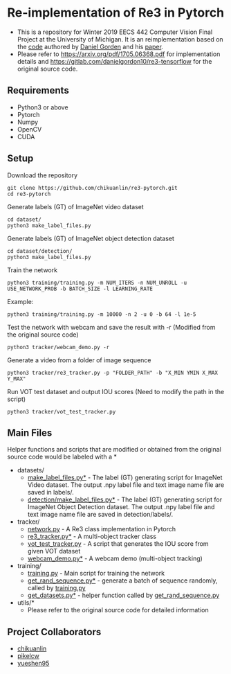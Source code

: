 # Re-implementation of Re3 in Pytorch
* This is a repository for Winter 2019 EECS 442 Computer Vision Final Project at the University of Michigan. It is an reimplementation based on the [code](https://gitlab.com/danielgordon10/re3-tensorflow) authored by [Daniel Gorden](https://homes.cs.washington.edu/~xkcd/) and his [paper](https://arxiv.org/pdf/1705.06368.pdf).
* Please refer to https://arxiv.org/pdf/1705.06368.pdf for implementation details and https://gitlab.com/danielgordon10/re3-tensorflow for the original source code.

## Requirements
* Python3 or above
* Pytorch
* Numpy
* OpenCV
* CUDA

## Setup

Download the repository
```
git clone https://github.com/chikuanlin/re3-pytorch.git
cd re3-pytorch
```

Generate labels (GT) of ImageNet video dataset
```
cd dataset/
python3 make_label_files.py
```

Generate labels (GT) of ImageNet object detection dataset
```
cd dataset/detection/
python3 make_label_files.py
```

Train the network
```
python3 training/training.py -m NUM_ITERS -n NUM_UNROLL -u USE_NETWORK_PROB -b BATCH_SIZE -l LEARNING_RATE
```
Example:
```
python3 training/training.py -m 10000 -n 2 -u 0 -b 64 -l 1e-5
```

Test the network with webcam and save the result with -r (Modified from the original source code)
```
python3 tracker/webcam_demo.py -r
```

Generate a video from a folder of image sequence
```
python3 tracker/re3_tracker.py -p "FOLDER_PATH" -b "X_MIN YMIN X_MAX Y_MAX"
```

Run VOT test dataset and output IOU scores (Need to modify the path in the script)
```
python3 tracker/vot_test_tracker.py
```

## Main Files
Helper functions and scripts that are modified or obtained from the original source code would be labeled with a *
* datasets/
  * [make_label_files.py*](dataset/make_label_files.py) - The label (GT) generating script for ImageNet Video dataset. The output .npy label file and text image name file are saved in labels/. 
  * [detection/make_label_files.py*](dataset/detection/make_label_files.py) - The label (GT) generating script for ImageNet Object Detection dataset. The output .npy label file and text image name file are saved in detection/labels/.
* tracker/
  * [network.py](tracker/network.py) - A Re3 class implementation in Pytorch
  * [re3_tracker.py*](tracker/network.py) - A multi-object tracker class
  * [vot_test_tracker.py](tracker/vot_test_tracker.py) - A script that generates the IOU score from given VOT dataset
  * [webcam_demo.py*](tracker/webcam_demo.py) - A webcam demo (multi-object tracking)
* training/
  * [training.py](training/training.py) - Main script for training the network
  * [get_rand_sequence.py*](training/get_rand_sequence.py) - generate a batch of sequence randomly, called by [training.py](training/training.py) 
  * [get_datasets.py*](training/get_datasets.py) - helper function called by [get_rand_sequence.py](training/get_rand_sequence.py)
* utils/*
  * Please refer to the original source code for detailed information
  
## Project Collaborators
* [chikuanlin](https://github.com/chikuanlin)
* [pikelcw](https://github.com/pikelcw)
* [yueshen95](https://github.com/yueshen95)
